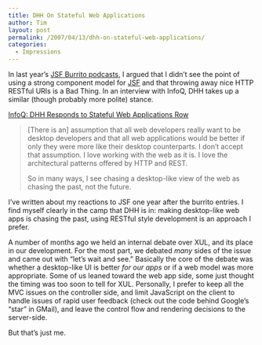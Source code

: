 ```yaml
---
title: DHH On Stateful Web Applications
author: Tim
layout: post
permalink: /2007/04/13/dhh-on-stateful-web-applications/
categories:
  - Impressions
---
```

In last year&#8217;s [JSF Burrito podcasts][1], I argued that I didn&#8217;t see the point of using a strong component model for [JSF][2] and that throwing away nice HTTP RESTful URIs is a Bad Thing. In an interview with InfoQ, DHH takes up a similar (though probably more polite) stance.

[InfoQ: DHH Responds to Stateful Web Applications Row][3]

> [There is an] assumption that all web developers really want to be desktop developers and that all web applications would be better if only they were more like their desktop counterparts. I don&#8217;t accept that assumption. I love working with the web as it is. I love the architectural patterns offered by HTTP and REST.
> 
> So in many ways, I see chasing a desktop-like view of the web as chasing the past, not the future.

I&#8217;ve written about my reactions to JSF one year after the burrito entries. I find myself clearly in the camp that DHH is in: making desktop-like web apps is chasing the past, using RESTful style development is an approach I prefer.

A number of months ago we held an internal debate over XUL, and its place in our development. For the most part, we debated *many* sides of the issue and came out with &#8220;let&#8217;s wait and see.&#8221; Basically the core of the debate was whether a desktop-like UI is better *for our apps* or if a web model was more appropriate. Some of us leaned toward the web app side, some just thought the timing was too soon to tell for XUL. Personally, I prefer to keep all the MVC issues on the controller side, and limit JavaScript on the client to handle issues of rapid user feedback (check out the code behind Google&#8217;s &#8220;star&#8221; in GMail), and leave the control flow and rendering decisions to the server-side.

But that&#8217;s just me.

 [1]: http://timshadel.com/2006/01/19/jsf-the-7-layer-burrito-i-wont-eat-again/
 [2]: http://timshadel.com/tag/jsf
 [3]: http://www.infoq.com/news/2007/04/no-compromise-stateful-row
